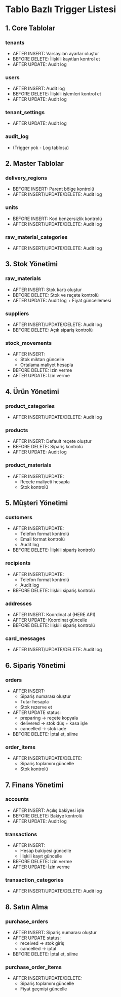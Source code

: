 # Tablo Bazlı Trigger Listesi

## 1. Core Tablolar

### tenants
- AFTER INSERT: Varsayılan ayarlar oluştur
- BEFORE DELETE: İlişkili kayıtları kontrol et
- AFTER UPDATE: Audit log

### users
- AFTER INSERT: Audit log
- BEFORE DELETE: İlişkili işlemleri kontrol et
- AFTER UPDATE: Audit log

### tenant_settings
- AFTER UPDATE: Audit log

### audit_log
- (Trigger yok - Log tablosu)

## 2. Master Tablolar

### delivery_regions
- BEFORE INSERT: Parent bölge kontrolü
- AFTER INSERT/UPDATE/DELETE: Audit log

### units
- BEFORE INSERT: Kod benzersizlik kontrolü 
- AFTER INSERT/UPDATE/DELETE: Audit log

### raw_material_categories
- AFTER INSERT/UPDATE/DELETE: Audit log

## 3. Stok Yönetimi

### raw_materials
- AFTER INSERT: Stok kartı oluştur
- BEFORE DELETE: Stok ve reçete kontrolü
- AFTER UPDATE: Audit log + Fiyat güncellemesi

### suppliers
- AFTER INSERT/UPDATE/DELETE: Audit log
- BEFORE DELETE: Açık sipariş kontrolü

### stock_movements
- AFTER INSERT: 
  * Stok miktarı güncelle
  * Ortalama maliyet hesapla
- BEFORE DELETE: İzin verme
- AFTER UPDATE: İzin verme

## 4. Ürün Yönetimi

### product_categories
- AFTER INSERT/UPDATE/DELETE: Audit log

### products
- AFTER INSERT: Default reçete oluştur
- BEFORE DELETE: Sipariş kontrolü
- AFTER UPDATE: Audit log

### product_materials
- AFTER INSERT/UPDATE: 
  * Reçete maliyeti hesapla
  * Stok kontrolü

## 5. Müşteri Yönetimi

### customers
- AFTER INSERT/UPDATE: 
  * Telefon format kontrolü
  * Email format kontrolü
  * Audit log
- BEFORE DELETE: İlişkili sipariş kontrolü

### recipients
- AFTER INSERT/UPDATE: 
  * Telefon format kontrolü
  * Audit log
- BEFORE DELETE: İlişkili sipariş kontrolü

### addresses
- AFTER INSERT: Koordinat al (HERE API)
- AFTER UPDATE: Koordinat güncelle
- BEFORE DELETE: İlişkili sipariş kontrolü

### card_messages
- AFTER INSERT/UPDATE/DELETE: Audit log

## 6. Sipariş Yönetimi

### orders
- AFTER INSERT:
  * Sipariş numarası oluştur
  * Tutar hesapla
  * Stok rezerve et
- AFTER UPDATE status:
  * preparing -> reçete kopyala
  * delivered -> stok düş + kasa işle
  * cancelled -> stok iade
- BEFORE DELETE: İptal et, silme

### order_items
- AFTER INSERT/UPDATE/DELETE: 
  * Sipariş toplamını güncelle
  * Stok kontrolü

## 7. Finans Yönetimi

### accounts
- AFTER INSERT: Açılış bakiyesi işle
- BEFORE DELETE: Bakiye kontrolü
- AFTER UPDATE: Audit log

### transactions
- AFTER INSERT: 
  * Hesap bakiyesi güncelle
  * İlişkili kayıt güncelle
- BEFORE DELETE: İzin verme
- AFTER UPDATE: İzin verme

### transaction_categories
- AFTER INSERT/UPDATE/DELETE: Audit log

## 8. Satın Alma

### purchase_orders
- AFTER INSERT: Sipariş numarası oluştur
- AFTER UPDATE status:
  * received -> stok giriş
  * cancelled -> iptal
- BEFORE DELETE: İptal et, silme

### purchase_order_items
- AFTER INSERT/UPDATE/DELETE:
  * Sipariş toplamını güncelle
  * Fiyat geçmişi güncelle